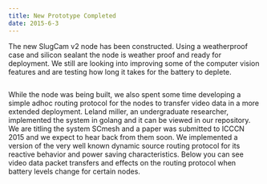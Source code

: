 ```yaml
---
title: New Prototype Completed
date: 2015-6-3
---
```


The new SlugCam v2 node has been constructed. Using a weatherproof case and silicon sealant the node is weather proof and ready for deployment. We still are looking into improving some of the computer vision features and are testing how long it takes for the battery to deplete. 
<div style="text-align:center;">
	<img id="nodeV2"></img>
</div>	

While the node was being built, we also spent some time developing a simple adhoc routing protocol for the nodes to transfer video data in a more extended deployment. Leland miller, an undergraduate researcher, implemented the system in golang and it can be viewed in our repository. We are titling the system SCmesh and a paper was submitted to ICCCN 2015 and we expect to hear back from them soon. We implemented a version of the very well known dynamic source routing protocol for its reactive behavior and power saving characteristics. Below you can see video data packet transfers and effects on the routing protocol when battery levels change for certain nodes.
<div style="text-align:center;">
        <img id="nodesTransfer"></img>
</div>

